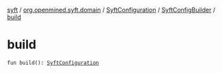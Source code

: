 [syft](../../../index.md) / [org.openmined.syft.domain](../../index.md) / [SyftConfiguration](../index.md) / [SyftConfigBuilder](index.md) / [build](./build.md)

# build

`fun build(): `[`SyftConfiguration`](../index.md)
